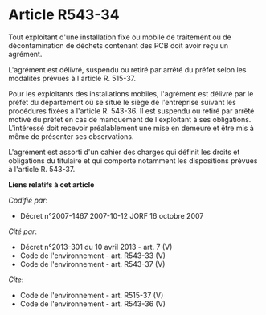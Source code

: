 # Article R543-34

Tout exploitant d'une installation fixe ou mobile de traitement ou de décontamination de déchets contenant des PCB doit avoir
reçu un agrément.

L'agrément est délivré, suspendu ou retiré par arrêté du préfet selon les modalités prévues à l'article R. 515-37.

Pour les exploitants des installations mobiles, l'agrément est délivré par le préfet du département où se situe le siège de
l'entreprise suivant les procédures fixées à l'article R. 543-36. Il est suspendu ou retiré par arrêté motivé du préfet en
cas de manquement de l'exploitant à ses obligations. L'intéressé doit recevoir préalablement une mise en demeure et être mis
à même de présenter ses observations.

L'agrément est assorti d'un cahier des charges qui définit les droits et obligations du titulaire et qui comporte notamment
les dispositions prévues à l'article R. 543-37.

**Liens relatifs à cet article**

_Codifié par_:

  - Décret n°2007-1467 2007-10-12 JORF 16 octobre 2007

_Cité par_:

  - Décret n°2013-301 du 10 avril 2013 - art. 7 (V)
  - Code de l'environnement - art. R543-33 (V)
  - Code de l'environnement - art. R543-37 (V)

_Cite_:

  - Code de l'environnement - art. R515-37 (V)
  - Code de l'environnement - art. R543-36 (V)
